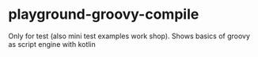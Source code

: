# playground-groovy-compile
Only for test (also mini test examples work shop). Shows basics of groovy as script engine with kotlin
